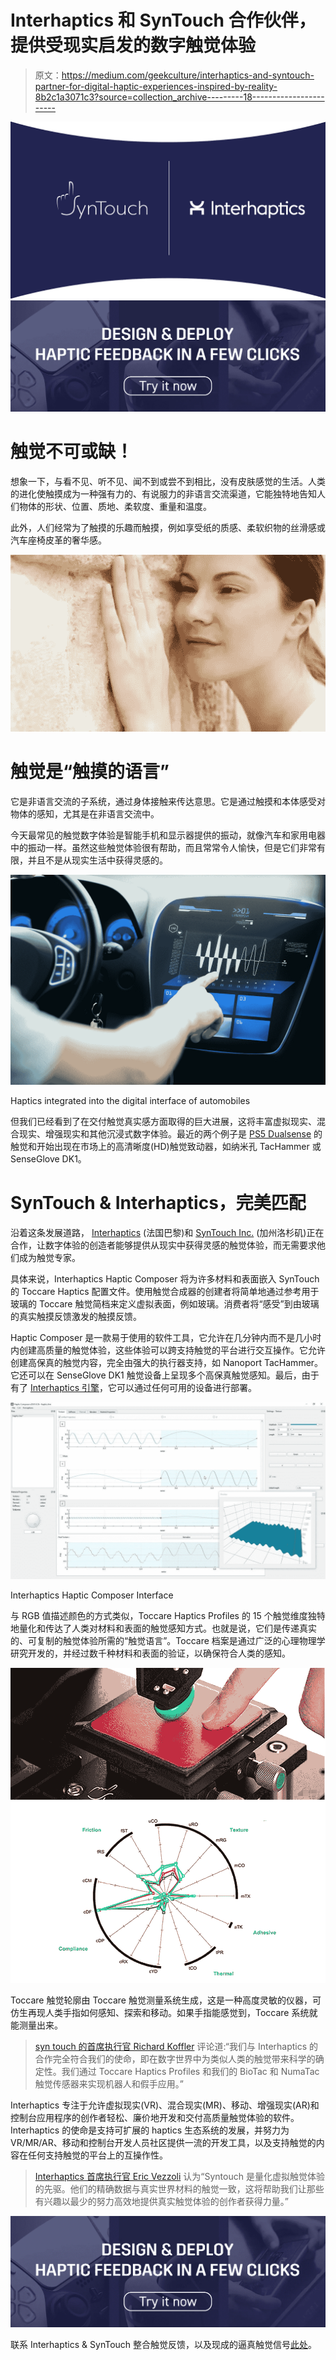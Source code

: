 # Interhaptics 和 SynTouch 合作伙伴，提供受现实启发的数字触觉体验

> 原文：<https://medium.com/geekculture/interhaptics-and-syntouch-partner-for-digital-haptic-experiences-inspired-by-reality-8b2c1a3071c3?source=collection_archive---------18----------------------->

![](img/adac5139c2ffec105191e39e4628a201.png)[![](img/bc0489244e8b37e0d048d0ee28666ad2.png)](https://www.interhaptics.com/products/haptics-for-vr-and-mr)

# **触觉不可或缺！**

想象一下，与看不见、听不见、闻不到或尝不到相比，没有皮肤感觉的生活。人类的进化使触摸成为一种强有力的、有说服力的非语言交流渠道，它能独特地告知人们物体的形状、位置、质地、柔软度、重量和温度。

此外，人们经常为了触摸的乐趣而触摸，例如享受纸的质感、柔软织物的丝滑感或汽车座椅皮革的奢华感。

![](img/55c12ec018b9b6ab3228bd3ea476cea0.png)

# **触觉是“触摸的语言”**

它是非语言交流的子系统，通过身体接触来传达意思。它是通过触摸和本体感受对物体的感知，尤其是在非语言交流中。

今天最常见的触觉数字体验是智能手机和显示器提供的振动，就像汽车和家用电器中的振动一样。虽然这些触觉体验很有帮助，而且常常令人愉快，但是它们非常有限，并且不是从现实生活中获得灵感的。

![](img/8f54988ddb6b3736c0e0f432ec7c1d0b.png)

Haptics integrated into the digital interface of automobiles

但我们已经看到了在交付触觉真实感方面取得的巨大进展，这将丰富虚拟现实、混合现实、增强现实和其他沉浸式数字体验。最近的两个例子是 [PS5 Dualsense](https://www.playstation.com/en-us/accessories/dualsense-wireless-controller/) 的触觉和开始出现在市场上的高清晰度(HD)触觉致动器，如纳米孔 TacHammer 或 SenseGlove DK1。

# **SynTouch & Interhaptics，完美匹配**

沿着这条发展道路， [Interhaptics](https://www.interhaptics.com/products/haptics-for-vr-and-mr) (法国巴黎)和 [SynTouch Inc.](http://syntouchinc.com) (加州洛杉矶)正在合作，让数字体验的创造者能够提供从现实中获得灵感的触觉体验，而无需要求他们成为触觉专家。

具体来说，Interhaptics Haptic Composer 将为许多材料和表面嵌入 SynTouch 的 Toccare Haptics 配置文件。使用触觉合成器的创建者将简单地通过参考用于玻璃的 Toccare 触觉简档来定义虚拟表面，例如玻璃。消费者将“感受”到由玻璃的真实触摸反馈激发的触摸反馈。

Haptic Composer 是一款易于使用的软件工具，它允许在几分钟内而不是几小时内创建高质量的触觉体验，这些体验可以跨支持触觉的平台进行交互操作。它允许创建高保真的触觉内容，完全由强大的执行器支持，如 Nanoport TacHammer。它还可以在 SenseGlove DK1 触觉设备上呈现多个高保真触觉感知。最后，由于有了 [Interhaptics 引擎](https://www.interhaptics.com/explore/interhaptics-engine)，它可以通过任何可用的设备进行部署。

![](img/a06bcd19244ddfe490122984786b1259.png)

Interhaptics Haptic Composer Interface

与 RGB 值描述颜色的方式类似，Toccare Haptics Profiles 的 15 个触觉维度独特地量化和传达了人类对材料和表面的触觉感知方式。也就是说，它们是传递真实的、可复制的触觉体验所需的“触觉语言”。Toccare 档案是通过广泛的心理物理学研究开发的，并经过数千种材料和表面的验证，以确保符合人类的感知。

![](img/6bead667e7f57029aa133f28853a5030.png)

Toccare 触觉轮廓由 Toccare 触觉测量系统生成，这是一种高度灵敏的仪器，可仿生再现人类手指如何感知、探索和移动。如果手指能感觉到，Toccare 系统就能测量出来。

> [syn touch 的首席执行官 Richard Koffler](https://syntouchinc.com/contact/) 评论道:“我们与 Interhaptics 的合作完全符合我们的使命，即在数字世界中为类似人类的触觉带来科学的确定性。我们通过 Toccare Haptics Profiles 和我们的 BioTac 和 NumaTac 触觉传感器来实现机器人和假手应用。”

Interhaptics 专注于允许虚拟现实(VR)、混合现实(MR)、移动、增强现实(AR)和控制台应用程序的创作者轻松、廉价地开发和交付高质量触觉体验的软件。Interhaptics 的使命是支持可扩展的 haptics 生态系统的发展，并努力为 VR/MR/AR、移动和控制台开发人员社区提供一流的开发工具，以及支持触觉的内容在任何支持触觉的平台上的互操作性。

> [Interhaptics 首席执行官 Eric Vezzoli](https://www.interhaptics.com/contact) 认为“Syntouch 是量化虚拟触觉体验的先驱。他们的精确数据与真实世界材料的触觉一致，这将帮助我们让那些有兴趣以最少的努力高效地提供真实触觉体验的创作者获得力量。”

[![](img/bc0489244e8b37e0d048d0ee28666ad2.png)](https://www.interhaptics.com/products/haptics-for-vr-and-mr)

联系 Interhaptics & SynTouch 整合触觉反馈，以及现成的逼真触觉信号[此处](https://www.interhaptics.com/contact)。